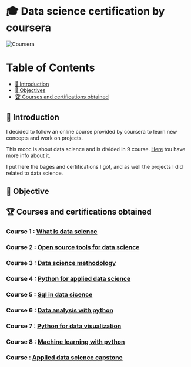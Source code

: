 # 🎓 Data science certification by coursera

![Coursera](https://www.imt.fr/wp-content/uploads/2015/09/201509_logo-Coursera.jpg)

Table of Contents
=================

  * [ 🐣 Introduction](#dockerfilevim)
  * [ 🎯 Objectives](#dockerfilevim)
  * [ 🏆 Courses and certifications obtained](#screenshot)

## 🐣 Introduction

I decided to follow an online course provided by coursera to learn new concepts and work on projects.

This mooc is about data science and is divided in 9 course. [Here](https://www.coursera.org/professional-certificates/ibm-data-science#courses) tou have more info about it. 

I put here the bages and certifications I got, and as well the projects I did related to data science.

## 🎯 Objective


## 🏆 Courses and certifications obtained

### Course 1 : [What is data science](https://www.coursera.org/learn/what-is-datascience?specialization=ibm-data-science)

### Course 2 : [Open source tools for data science](https://www.coursera.org/learn/open-source-tools-for-data-science?specialization=ibm-data-science)

### Course 3 : [Data science methodology](https://www.coursera.org/learn/data-science-methodology?specialization=ibm-data-science)

### Course 4 : [Python for applied data science](https://www.coursera.org/learn/python-for-applied-data-science-ai?specialization=ibm-data-science)

### Course 5 : [Sql in data sicence](https://www.coursera.org/learn/sql-data-science)

### Course 6 : [Data analysis with python](https://www.coursera.org/learn/data-analysis-with-python)

### Course 7 : [Python for data visualization](https://www.coursera.org/learn/python-for-data-visualization)

### Course 8 : [Machine learning with python](https://www.coursera.org/learn/machine-learning-with-python)

### Course  : [Applied data science capstone](https://www.coursera.org/learn/applied-data-science-capstone)
